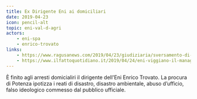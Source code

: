 ```yaml
---
title: Ex Dirigente Eni ai domiciliari
date: 2019-04-23
icon: pencil-alt
topic: eni-val-d-agri
actors:
    - eni-spa
    - enrico-trovato
links:
    - https://www.ragusanews.com/2019/04/23/giudiziaria/sversamento-di-petrolio-arrestato-lo-sciclitano-enrico-trovato/98718
    - https://www.ilfattoquotidiano.it/2019/04/24/eni-viggiano-il-manager-suicida-denuncio-nel-2013-il-giudice-lo-isolarono-se-ascoltato-disastro-ambientale-evitabile/5130329/
---
```


È finito agli arresti domicialiri il dirigente dell'Eni Enrico Trovato.
La procura di Potenza ipotizza i reati di disastro, disastro ambientale, abuso d’ufficio, falso ideologico commesso dal pubblico ufficiale. 